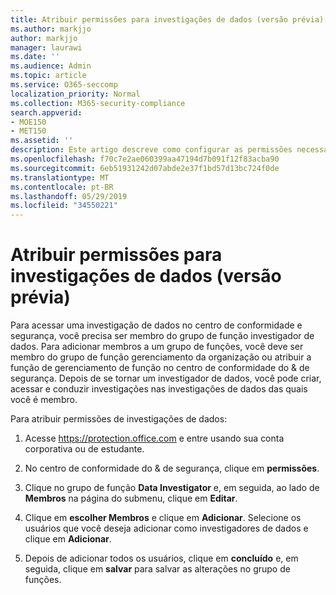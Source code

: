 ```yaml
---
title: Atribuir permissões para investigações de dados (versão prévia)
ms.author: markjjo
author: markjjo
manager: laurawi
ms.date: ''
ms.audience: Admin
ms.topic: article
ms.service: O365-seccomp
localization_priority: Normal
ms.collection: M365-security-compliance
search.appverid:
- MOE150
- MET150
ms.assetid: ''
description: Este artigo descreve como configurar as permissões necessárias para usar a ferramenta de investigações de dados no Microsoft 365.
ms.openlocfilehash: f70c7e2ae060399aa47194d7b091f12f83acba90
ms.sourcegitcommit: 6eb51931242d07abde2e37f1bd57d13bc724f0de
ms.translationtype: MT
ms.contentlocale: pt-BR
ms.lasthandoff: 05/29/2019
ms.locfileid: "34550221"
---
```

# <a name="assign-permissions-for-data-investigations-preview"></a>Atribuir permissões para investigações de dados (versão prévia)

Para acessar uma investigação de dados no centro de conformidade e segurança, você precisa ser membro do grupo de função investigador de dados. Para adicionar membros a um grupo de funções, você deve ser membro do grupo de função gerenciamento da organização ou atribuir a função de gerenciamento de função no centro de conformidade do & de segurança. Depois de se tornar um investigador de dados, você pode criar, acessar e conduzir investigações nas investigações de dados das quais você é membro.

Para atribuir permissões de investigações de dados:

1. Acesse https://protection.office.com e entre usando sua conta corporativa ou de estudante.

3. No centro de conformidade do & de segurança, clique em **permissões**. 

4. Clique no grupo de função **Data Investigator** e, em seguida, ao lado de **Membros** na página do submenu, clique em **Editar**.

5. Clique em **escolher Membros** e clique em **Adicionar**. Selecione os usuários que você deseja adicionar como investigadores de dados e clique em **Adicionar**.

6. Depois de adicionar todos os usuários, clique em **concluído** e, em seguida, clique em **salvar** para salvar as alterações no grupo de funções.